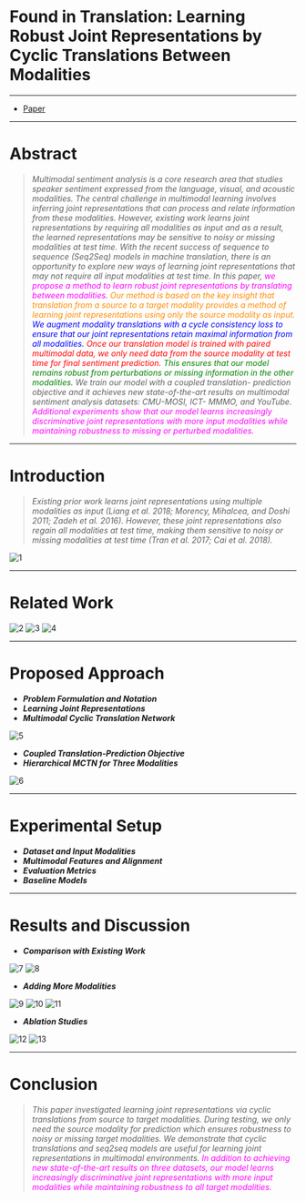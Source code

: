 # Found in Translation: Learning Robust Joint Representations by Cyclic Translations Between Modalities

----------

 - [Paper](https://arxiv.org/pdf/1812.07809.pdf)

----------
# Abstract

> *Multimodal sentiment analysis is a core research area that studies speaker sentiment expressed from the language, visual, and acoustic modalities. The central challenge in multimodal learning involves inferring joint representations that can process and relate information from these modalities. However, existing work learns joint representations by requiring all modalities as input and as a result, the learned representations may be sensitive to noisy or missing modalities at test time. With the recent success of sequence to sequence (Seq2Seq) models in machine translation, there is an opportunity to explore new ways of learning joint representations that may not require all input modalities at test time. In this paper, <font color="#FF00FF">we propose a method to learn robust joint representations by translating between modalities.</font> <font color="#FF8C00">Our method is based on the key insight that translation from a source to a target modality provides a method of learning joint representations using only the source modality as input.</font> <font color="blue">We augment modality translations with a cycle consistency loss to ensure that our joint representations retain maximal information from all modalities.</font> <font color="red">Once our translation model is trained with paired multimodal data, we only need data from the source modality at test time for final sentiment prediction.</font> <font color="green">This ensures that our model remains robust from perturbations or missing information in the other modalities.</font> We train our model with a coupled translation- prediction objective and it achieves new state-of-the-art results on multimodal sentiment analysis datasets: CMU-MOSI, ICT- MMMO, and YouTube. <font color="#FF00FF">Additional experiments show that our model learns increasingly discriminative joint representations with more input modalities while maintaining robustness to missing or perturbed modalities.</font>*

----------
# Introduction

> *Existing prior work learns joint representations using multiple modalities as input (Liang et al. 2018; Morency, Mihalcea, and Doshi 2011; Zadeh et al. 2016). However, these joint representations also regain all modalities at test time, making them sensitive to noisy or missing modalities at test time (Tran et al. 2017; Cai et al. 2018).*

![1](https://leanote.com/api/file/getImage?fileId=5c433340ab644154ed000f3a)

----------
# Related Work

![2](https://leanote.com/api/file/getImage?fileId=5c43339fab644154ed000f3d)
![3](https://leanote.com/api/file/getImage?fileId=5c4333e9ab644152f9000f55)
![4](https://leanote.com/api/file/getImage?fileId=5c433419ab644154ed000f41)

----------
# Proposed Approach

 - ***Problem Formulation and Notation***
 - ***Learning Joint Representations***
 - ***Multimodal Cyclic Translation Network***

![5](https://leanote.com/api/file/getImage?fileId=5c433486ab644154ed000f44)

 - ***Coupled Translation-Prediction Objective***
 - ***Hierarchical MCTN for Three Modalities***

![6](https://leanote.com/api/file/getImage?fileId=5c4334c0ab644152f9000f64)

----------
# Experimental Setup

 - ***Dataset and Input Modalities***
 - ***Multimodal Features and Alignment***
 - ***Evaluation Metrics***
 - ***Baseline Models***

----------
# Results and Discussion

 - ***Comparison with Existing Work***

![7](https://leanote.com/api/file/getImage?fileId=5c433512ab644152f9000f65)
![8](https://leanote.com/api/file/getImage?fileId=5c43351fab644154ed000f58)

 - ***Adding More Modalities***

![9](https://leanote.com/api/file/getImage?fileId=5c4335abab644154ed000f5e)
![10](https://leanote.com/api/file/getImage?fileId=5c4335bbab644154ed000f60)
![11](https://leanote.com/api/file/getImage?fileId=5c4335d0ab644152f9000f6b)

  - ***Ablation Studies***

![12](https://leanote.com/api/file/getImage?fileId=5c4335edab644152f9000f6e)
![13](https://leanote.com/api/file/getImage?fileId=5c433605ab644152f9000f70)

----------
# Conclusion

> *This paper investigated learning joint representations via cyclic translations from source to target modalities. During testing, we only need the source modality for prediction which ensures robustness to noisy or missing target modalities. We demonstrate that cyclic translations and seq2seq models are useful for learning joint representations in multimodal environments. <font color="#FF00FF">In addition to achieving new state-of-the-art results on three datasets, our model learns increasingly discriminative joint representations with more input modalities while maintaining robustness to all target modalities.</font>*
